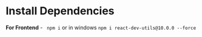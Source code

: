 # Install Dependencies


**For Frontend** -  ` npm i` or in windows `npm i react-dev-utils@10.0.0 --force`


